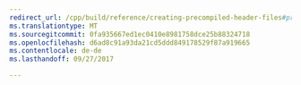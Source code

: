 ```yaml
---
redirect_url: /cpp/build/reference/creating-precompiled-header-files#precompiled-header-consistency-rules
ms.translationtype: MT
ms.sourcegitcommit: 0fa935667ed1ec0410e8981758dce25b88324718
ms.openlocfilehash: d6ad8c91a93da21cd5ddd849178529f87a919665
ms.contentlocale: de-de
ms.lasthandoff: 09/27/2017

---
```

